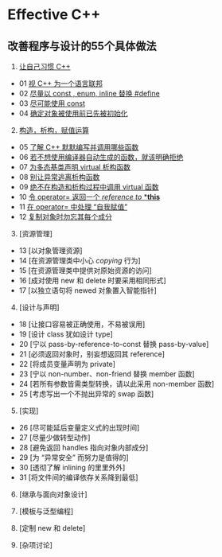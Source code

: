 # Effective  C++
## 改善程序与设计的55个具体做法
1. [让自己习惯 C++](https://github.com/yuedaokong/Effective-Cpp-Learing/tree/main/Accustoming%20Yourself%20to%20C%2B%2B)
- 01 [视 C++ 为一个语言联邦](https://github.com/yuedaokong/Effective-Cpp-Learing/tree/main/Accustoming%20Yourself%20to%20C%2B%2B/01)
- 02 [尽量以 const , enum, inline 替换 #define](https://github.com/yuedaokong/Effective-Cpp-Learing/tree/main/Accustoming%20Yourself%20to%20C%2B%2B/02)
- 03 [尽可能使用 const](https://github.com/yuedaokong/Effective-Cpp-Learing/tree/main/Accustoming%20Yourself%20to%20C%2B%2B/03)
- 04 [确定对象被使用前已先被初始化](https://github.com/yuedaokong/Effective-Cpp-Learing/tree/main/Accustoming%20Yourself%20to%20C%2B%2B/04)

2. [构造，析构，赋值运算](https://github.com/yuedaokong/Effective-Cpp-Learing/tree/main/Constructs%2C%20Destructs%2C%20and%20Assignment%20Operators)
- 05 [了解 C++ 默默编写并调用哪些函数](https://github.com/yuedaokong/Effective-Cpp-Learing/tree/main/Constructs,%20Destructs,%20and%20Assignment%20Operators/05)
- 06 [若不想使用编译器自动生成的函数，就该明确拒绝](https://github.com/yuedaokong/Effective-Cpp-Learing/tree/main/Constructs,%20Destructs,%20and%20Assignment%20Operators/06)
- 07 [为多态基类声明 virtual 析构函数](https://github.com/yuedaokong/Effective-Cpp-Learing/tree/main/Constructs,%20Destructs,%20and%20Assignment%20Operators/07)
- 08 [别让异常逃离析构函数](https://github.com/yuedaokong/Effective-Cpp-Learing/tree/main/Constructs,%20Destructs,%20and%20Assignment%20Operators/08)
- 09 [绝不在构造和析构过程中调用 virtual 函数](https://github.com/yuedaokong/Effective-Cpp-Learing/tree/main/Constructs,%20Destructs,%20and%20Assignment%20Operators/09)
- 10 [令 operator= 返回一个 *reference to* ***this**](https://github.com/yuedaokong/Effective-Cpp-Learing/tree/main/Constructs,%20Destructs,%20and%20Assignment%20Operators/10)
- 11 [在 operator= 中处理 “自我赋值”](https://github.com/yuedaokong/Effective-Cpp-Learing/tree/main/Constructs,%20Destructs,%20and%20Assignment%20Operators/11)
- 12 [复制对象时勿忘其每个成分](https://github.com/yuedaokong/Effective-Cpp-Learing/tree/main/Constructs,%20Destructs,%20and%20Assignment%20Operators/12)

3. [资源管理]
- 13 [以对象管理资源]
- 14 [在资源管理类中小心 *copying* 行为]
- 15 [在资源管理类中提供对原始资源的访问]
- 16 [成对使用 new 和 delete 时要采用相同形式]
- 17 [以独立语句将 newed 对象置入智能指针]

4. [设计与声明]
- 18 [让接口容易被正确使用，不易被误用]
- 19 [设计 class 犹如设计 type]
- 20 [宁以 pass-by-reference-to-const 替换 pass-by-value]
- 21 [必须返回对象时，别妄想返回其 reference]
- 22 [将成员变量声明为 private]
- 23 [宁以 non-number、non-friend 替换 member 函数]
- 24 [若所有参数皆需类型转换，请以此采用 non-member 函数]
- 25 [考虑写出一个不抛出异常的 swap 函数]

5. [实现]
- 26 [尽可能延后变量定义式的出现时间]
- 27 [尽量少做转型动作]
- 28 [避免返回 handles 指向对象内部成分]
- 29 [为 “异常安全” 而努力是值得的]
- 30 [透彻了解 inlining 的里里外外]
- 31 [将文件间的编译依存关系降到最低]

6. [继承与面向对象设计]

7. [模板与泛型编程]

8. [定制 new 和 delete]

9. [杂项讨论]      
